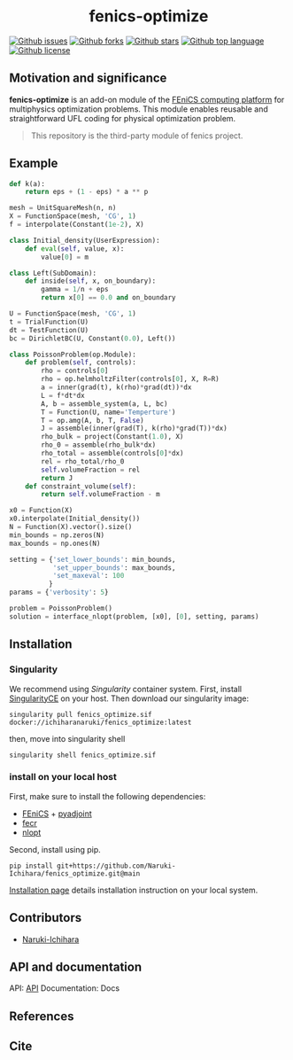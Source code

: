 <h1 align=center>fenics-optimize</a></h1>

<!-- # Short Description -->
<!-- # Badges -->

[![Github issues](https://img.shields.io/github/issues/Naruki-Ichihara/fenics_optimize?style=for-the-badge&logo=appveyor)](https://github.com/Naruki-Ichihara/fenics-optimize/issues)
[![Github forks](https://img.shields.io/github/forks/Naruki-Ichihara/fenics_optimize?style=for-the-badge&logo=appveyor)](https://github.com/Naruki-Ichihara/fenics-optimize/network/members)
[![Github stars](https://img.shields.io/github/stars/Naruki-Ichihara/fenics_optimize?style=for-the-badge&logo=appveyor)](https://github.com/Naruki-Ichihara/fenics-optimize/stargazers)
[![Github top language](https://img.shields.io/github/languages/top/Naruki-Ichihara/fenics_optimize?style=for-the-badge&logo=appveyor)](https://github.com/Naruki-Ichihara/fenics-optimize/)
[![Github license](https://img.shields.io/github/license/Naruki-Ichihara/fenics_optimize?style=for-the-badge&logo=appveyor)](https://github.com/Naruki-Ichihara/fenics-optimize/)

## Motivation and significance
**fenics-optimize** is an add-on module of the [FEniCS computing platform](https://fenicsproject.org/) for multiphysics optimization problems. 
This module enables reusable and straightforward UFL coding for physical optimization problem.

>This repository is the third-party module of fenics project.

## Example

```python
def k(a):
    return eps + (1 - eps) * a ** p

mesh = UnitSquareMesh(n, n)
X = FunctionSpace(mesh, 'CG', 1)
f = interpolate(Constant(1e-2), X)

class Initial_density(UserExpression):
    def eval(self, value, x):
        value[0] = m

class Left(SubDomain):
    def inside(self, x, on_boundary):
        gamma = 1/n + eps
        return x[0] == 0.0 and on_boundary

U = FunctionSpace(mesh, 'CG', 1)
t = TrialFunction(U)
dt = TestFunction(U)
bc = DirichletBC(U, Constant(0.0), Left())

class PoissonProblem(op.Module):
    def problem(self, controls):
        rho = controls[0]
        rho = op.helmholtzFilter(controls[0], X, R=R)
        a = inner(grad(t), k(rho)*grad(dt))*dx
        L = f*dt*dx
        A, b = assemble_system(a, L, bc)
        T = Function(U, name='Temperture')
        T = op.amg(A, b, T, False)
        J = assemble(inner(grad(T), k(rho)*grad(T))*dx)
        rho_bulk = project(Constant(1.0), X)
        rho_0 = assemble(rho_bulk*dx)
        rho_total = assemble(controls[0]*dx)
        rel = rho_total/rho_0
        self.volumeFraction = rel
        return J
    def constraint_volume(self):
        return self.volumeFraction - m

x0 = Function(X)
x0.interpolate(Initial_density())
N = Function(X).vector().size()
min_bounds = np.zeros(N)
max_bounds = np.ones(N)

setting = {'set_lower_bounds': min_bounds,
           'set_upper_bounds': max_bounds,
           'set_maxeval': 100
          }
params = {'verbosity': 5}

problem = PoissonProblem()
solution = interface_nlopt(problem, [x0], [0], setting, params)
```

## Installation
### Singularity

We recommend using *Singularity* container system. First, install [SingularityCE](https://sylabs.io/singularity) on your host.
Then download our singularity image:
```
singularity pull fenics_optimize.sif docker://ichiharanaruki/fenics_optimize:latest
```
then, move into singularity shell
```
singularity shell fenics_optimize.sif
```

### install on your local host
First, make sure to install the following dependencies:

* [FEniCS](https://fenicsproject.org/) + [pyadjoint](https://github.com/dolfin-adjoint/pyadjoint)
* [fecr](https://github.com/IvanYashchuk/fecr)
* [nlopt](https://github.com/stevengj/nlopt/)

Second, install using pip.
```
pip install git+https://github.com/Naruki-Ichihara/fenics_optimize.git@main
```

[Installation page](https://github.com/Naruki-Ichihara/fenics_optimize/blob/main/INSTALL.md) details installation instruction on your local system.

## Contributors

- [Naruki-Ichihara](https://github.com/Naruki-Ichihara)

## API and documentation
API: [API](https://naruki-ichihara.github.io/fenics_optimize/)
Documentation: Docs

## References
## Cite
